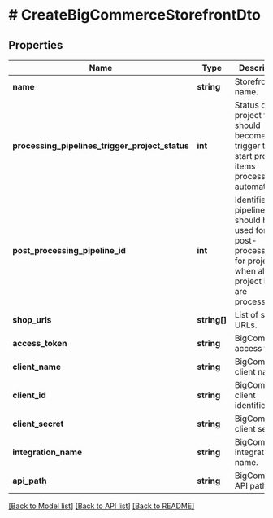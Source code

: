 # # CreateBigCommerceStorefrontDto

## Properties

Name | Type | Description | Notes
------------ | ------------- | ------------- | -------------
**name** | **string** | Storefront name. |
**processing_pipelines_trigger_project_status** | **int** | Status of project that should become a trigger to start project items processing automatically. | [optional]
**post_processing_pipeline_id** | **int** | Identifier of pipeline that should be used for post-processing for projects when all project items are processed. | [optional]
**shop_urls** | **string[]** | List of shops URLs. |
**access_token** | **string** | BigCommerce access token. |
**client_name** | **string** | BigCommerce client name. |
**client_id** | **string** | BigCommerce client identifier. |
**client_secret** | **string** | BigCommerce client secret. |
**integration_name** | **string** | BigCommerce integration name. |
**api_path** | **string** | BigCommerce API path. |

[[Back to Model list]](../../README.md#models) [[Back to API list]](../../README.md#endpoints) [[Back to README]](../../README.md)
